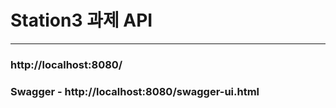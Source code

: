Station3 과제 API
===========
***
### http://localhost:8080/
### Swagger - http://localhost:8080/swagger-ui.html
